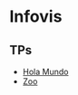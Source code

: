 # Infovis

## TPs

* [Hola Mundo](https://agustinroca.github.io/infovis/index.html)
* [Zoo](https://agustinroca.github.io/infovis/zoo.txt)
